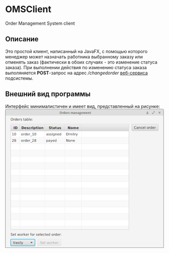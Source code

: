 # OMSClient
Order Management System client

## Описание
Это простой клиент, написанный на JavaFX, c помощью которого менеджер может назначать работника выбранному заказу 
или отменять заказ (фактически в обоих случаях - это изменение статуса заказа).
При выполнении действия по изменению статуса заказа выполяняется **POST**-запрос на адрес _/changedorder_ [веб-сервиса](https://github.com/KorobkovD/OMSService) 
подсистемы.

## Внешний вид программы
Интерфейс минималистичен и имеет вид, представленный на рисунке:
![Скрин](https://github.com/KorobkovD/OMSClient/blob/master/screenshot.png)
